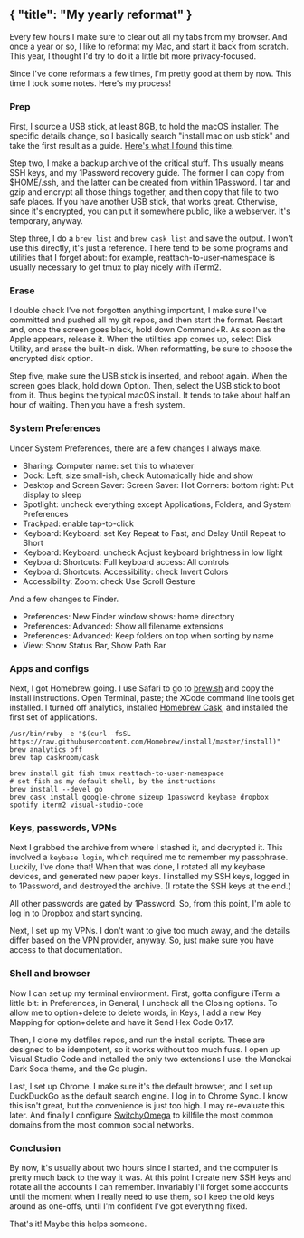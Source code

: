 { "title": "My yearly reformat" }
---

Every few hours I make sure to clear out all my tabs from my browser.
And once a year or so, I like to reformat my Mac, and start it back from scratch.
This year, I thought I'd try to do it a little bit more privacy-focused.

<!-- Anyone in infosec will tell you this is a fruitless execise unless you first
 [define your threat model](https://en.wikipedia.org/wiki/Threat_model).
So, let me do that upfront.
I'm interested in practicing reasonable opsec,
 and am willing to go a bit out of my way to do it,
 but I'm not willing to completely change the way I do computers.
Basically, I want to make sure I've done everything reasonably possible to protect against typical attack and fraud vectors.
And I want to make it as difficult as possible to track my online behavior.

So, for example: I use a [1Password](https://1password.com/) (for security), but with cloud syncing enabled (for convenience).
Or: I use Dropbox (for convenience), but I encrypt my strongest secrets with Keybase (for security).
So I'm not gonna install [Qubes](https://www.qubes-os.org/); I _like_ macOS.
But I do keep separate browsers for the common social networks,
 and killfile all the common domains in my main browser, to avoid tracking to some degree.
And while I have several VPNs, I always opt-in to connecting to them.

I'm gonna try a few extra precautions this time around.
I won't sign in to an iCloud account, and I'll explicitly opt-out of all analytics sharing.
I'll switch my default search engine to [DuckDuckGo](https://duckduckgo.com).
Small things that, in aggregate, should improve my general opsec without killing my convenience. -->

Since I've done reformats a few times, I'm pretty good at them by now.
This time I took some notes. Here's my process!

### Prep

First, I source a USB stick, at least 8GB, to hold the macOS installer.
The specific details change, so I basically search "install mac on usb stick" and take the first result as a guide.
[Here's what I found](https://support.apple.com/en-us/HT201372) this time.

Step two, I make a backup archive of the critical stuff.
This usually means SSH keys, and my 1Password recovery guide. 
The former I can copy from $HOME/.ssh, and the latter can be created from within 1Password.
I tar and gzip and encrypt all those things together, and then copy that file to two safe places.
If you have another USB stick, that works great.
Otherwise, since it's encrypted, you can put it somewhere public, like a webserver.
It's temporary, anyway.

Step three, I do a `brew list` and `brew cask list` and save the output.
I won't use this directly, it's just a reference.
There tend to be some programs and utilities that I forget about: for example,
 reattach-to-user-namespace is usually necessary to get tmux to play nicely with iTerm2.

### Erase

I double check I've not forgotten anything important,
 I make sure I've committed and pushed all my git repos, 
 and then start the format.
Restart and, once the screen goes black, hold down Command+R.
As soon as the Apple appears, release it.
When the utilities app comes up, select Disk Utility, and erase the built-in disk.
When reformatting, be sure to choose the encrypted disk option.

Step five, make sure the USB stick is inserted, and reboot again.
When the screen goes black, hold down Option.
Then, select the USB stick to boot from it.
Thus begins the typical macOS install. It tends to take about half an hour of waiting.
Then you have a fresh system.

### System Preferences

Under System Preferences, there are a few changes I always make.

- Sharing: Computer name: set this to whatever
- Dock: Left, size small-ish, check Automatically hide and show
- Desktop and Screen Saver: Screen Saver: Hot Corners: bottom right: Put display to sleep
- Spotlight: uncheck everything except Applications, Folders, and System Preferences
- Trackpad: enable tap-to-click
- Keyboard: Keyboard: set Key Repeat to Fast, and Delay Until Repeat to Short
- Keyboard: Keyboard: uncheck Adjust keyboard brightness in low light
- Keyboard: Shortcuts: Full keyboard access: All controls
- Keyboard: Shortcuts: Accessibility: check Invert Colors
- Accessibility: Zoom: check Use Scroll Gesture

And a few changes to Finder.

- Preferences: New Finder window shows: home directory
- Preferences: Advanced: Show all filename extensions
- Preferences: Advanced: Keep folders on top when sorting by name
- View: Show Status Bar, Show Path Bar

### Apps and configs

Next, I got Homebrew going.
I use Safari to go to [brew.sh](https://brew.sh) and copy the install instructions.
Open Terminal, paste; the XCode command line tools get installed.
I turned off analytics, installed [Homebrew Cask](https://caskroom.github.io/), and installed the first set of applications.

```
/usr/bin/ruby -e "$(curl -fsSL https://raw.githubusercontent.com/Homebrew/install/master/install)"
brew analytics off
brew tap caskroom/cask

brew install git fish tmux reattach-to-user-namespace
# set fish as my default shell, by the instructions
brew install --devel go
brew cask install google-chrome sizeup 1password keybase dropbox spotify iterm2 visual-studio-code
```

### Keys, passwords, VPNs

Next I grabbed the archive from where I stashed it, and decrypted it.
This involved a `keybase login`, which required me to remember my passphrase. Luckily, I've done that!
When that was done, I rotated all my keybase devices, and generated new paper keys.
I installed my SSH keys, logged in to 1Password, and destroyed the archive.
(I rotate the SSH keys at the end.)

All other passwords are gated by 1Password.
So, from this point, I'm able to log in to Dropbox and start syncing.

Next, I set up my VPNs.
I don't want to give too much away, and the details differ based on the VPN provider, anyway.
So, just make sure you have access to that documentation.

### Shell and browser

Now I can set up my terminal environment.
First, gotta configure iTerm a little bit:
 in Preferences, in General, I uncheck all the Closing options.
To allow me to option+delete to delete words, in Keys, I add a new Key Mapping for option+delete
 and have it Send Hex Code 0x17.

Then, I clone my dotfiles repos, and run the install scripts.
These are designed to be idempotent, so it works without too much fuss.
I open up Visual Studio Code and installed the only two extensions I use:
 the Monokai Dark Soda theme, and the Go plugin.

Last, I set up Chrome.
I make sure it's the default browser, and I set up DuckDuckGo as the default search engine.
I log in to Chrome Sync. I know this isn't great, but the convenience is just too high. I may re-evaluate this later.
And finally I configure [SwitchyOmega](https://github.com/FelisCatus/SwitchyOmega) 
 to killfile the most common domains from the most common social networks.

### Conclusion

By now, it's usually about two hours since I started, and the computer is pretty much back to the way it was.
At this point I create new SSH keys and rotate all the accounts I can remember.
Invariably I'll forget some accounts until the moment when I really need to use them,
 so I keep the old keys around as one-offs, until I'm confident I've got everything fixed.

That's it! Maybe this helps someone.